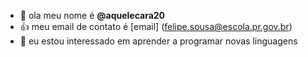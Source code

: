 - 👋 ola meu nome é **@aquelecara20**
- :+1: meu email de contato é [email] (felipe.sousa@escola.pr.gov.br)
- 👀 eu estou interessado em aprender a programar novas linguagens

